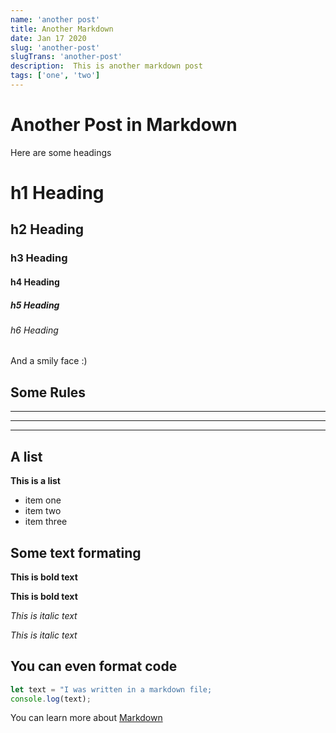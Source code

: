 ```yaml
---
name: 'another post'
title: Another Markdown
date: Jan 17 2020
slug: 'another-post'
slugTrans: 'another-post'
description:  This is another markdown post
tags: ['one', 'two']
---
```

<!---
You can use standard HTML comment syntax.
The key: value properties defined whithin --- --- are variables 
that will be passed to our Vue components in the 'atributes' object
property of the object generated by frontmatter
-->

# Another Post in Markdown

Here are some headings

# h1 Heading 
## h2 Heading
### h3 Heading
#### h4 Heading
##### h5 Heading
###### h6 Heading

And a smily face :)


## Some Rules

___

---

***

## A list


**This is a list**
- item one
- item two
- item three



## Some text formating

**This is bold text**

__This is bold text__

*This is italic text*

_This is italic text_


## You can even format code



```javascript
let text = "I was written in a markdown file;
console.log(text);
```



You can learn more about [Markdown](https://daringfireball.net/projects/markdown/) 







